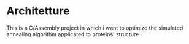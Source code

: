 # Architetture
This is a C/Assembly project in which i want to optimize the simulated annealing algorithm applicated to proteins' structure
